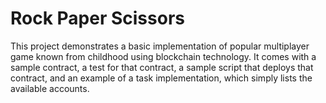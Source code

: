 # Rock Paper Scissors

This project demonstrates a basic implementation of popular multiplayer game known from childhood using blockchain technology. It comes with a sample contract, a test for that contract, a sample script that deploys that contract, and an example of a task implementation, which simply lists the available accounts.

